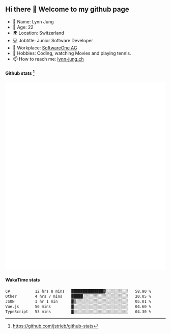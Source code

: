 ## Hi there 👋 Welcome to my github page

- 🧑 Name: Lynn Jung
- 🔞 Age: 22
- 🌍 Location: Switzerland
- 💻 Jobtitle: Junior Software Developer
- 🏢 Workplace: [SoftwareOne AG](https://www.softwareone.com/)
- 🎾 Hobbies: Coding, watching Movies and playing tennis.
- 📫 How to reach me: [lynn-jung.ch](https://lynn-jung.ch/)


#### Github stats [^1]
![](https://github.com/lynn-jung/github-stats/blob/master/generated/overview.svg)  ![](https://github.com/lynn-jung/github-stats/blob/master/generated/languages.svg)


#### WakaTime stats
<!--START_SECTION:waka-->
```text
C#           12 hrs 8 mins   ██████████████▓░░░░░░░░░░   58.90 % 
Other        4 hrs 7 mins    █████░░░░░░░░░░░░░░░░░░░░   20.05 % 
JSON         1 hr 1 min      █▒░░░░░░░░░░░░░░░░░░░░░░░   05.01 % 
Vue.js       56 mins         █░░░░░░░░░░░░░░░░░░░░░░░░   04.60 % 
TypeScript   53 mins         █░░░░░░░░░░░░░░░░░░░░░░░░   04.30 % 
```
<!--END_SECTION:waka-->

[^1]: https://github.com/jstrieb/github-stats
